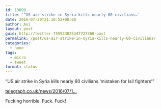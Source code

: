 ```yaml
---
id: 13099
title: '“US air strike in Syria kills nearly 60 civilians…'
date: 2016-07-20T21:10:52+00:00
author: Avi
layout: post
guid: http://twitter-755933025347727360-post
permalink: /post/us-air-strike-in-syria-kills-nearly-60-civilians/
categories:
  - none
tags:
  - micro
  - tweet
format: status
---
```

“US air strike in Syria kills nearly 60 civilians &#8216;mistaken for Isil fighters’”

[telegraph.co.uk/news/2016/07/1…](http://www.telegraph.co.uk/news/2016/07/19/us-air-strike-in-syria-kills-up-to-85-civilians-mistaken-for-isi/)

Fucking horrible. Fuck. Fuck!
